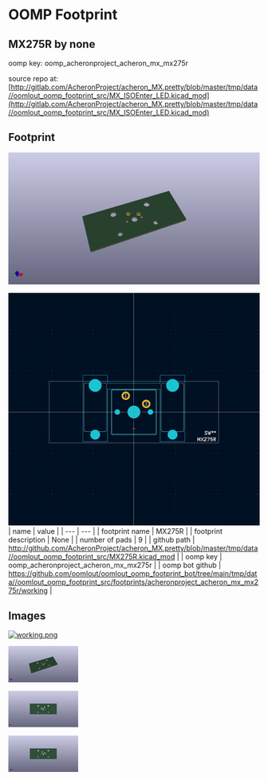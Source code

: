 # OOMP Footprint  
## MX275R  by none  
  
oomp key: oomp_acheronproject_acheron_mx_mx275r  
  
source repo at: [http://gitlab.com/AcheronProject/acheron_MX.pretty/blob/master/tmp/data//oomlout_oomp_footprint_src/MX_ISOEnter_LED.kicad_mod](http://gitlab.com/AcheronProject/acheron_MX.pretty/blob/master/tmp/data//oomlout_oomp_footprint_src/MX_ISOEnter_LED.kicad_mod)  
## Footprint  
  
[![working_kicad_pcb_3d.png](working_kicad_pcb_3d_600.png)](working_kicad_pcb_3d.png)  
  
[![working.png](working_600.png)](working.png)  
| name | value | 
| --- | --- | 
| footprint name | MX275R | 
| footprint description | None | 
| number of pads | 9 | 
| github path | http://github.com/AcheronProject/acheron_MX.pretty/blob/master/tmp/data//oomlout_oomp_footprint_src/MX275R.kicad_mod | 
| oomp key | oomp_acheronproject_acheron_mx_mx275r | 
| oomp bot github | https://github.com/oomlout/oomlout_oomp_footprint_bot/tree/main/tmp/data//oomlout_oomp_footprint_src/footprints/acheronproject_acheron_mx_mx275r/working | 
## Images  
  
[![working.png](working_140.png)](working.png)  
  
[![working_kicad_pcb_3d.png](working_kicad_pcb_3d_140.png)](working_kicad_pcb_3d.png)  
  
[![working_kicad_pcb_3d_back.png](working_kicad_pcb_3d_back_140.png)](working_kicad_pcb_3d_back.png)  
  
[![working_kicad_pcb_3d_front.png](working_kicad_pcb_3d_front_140.png)](working_kicad_pcb_3d_front.png)  

